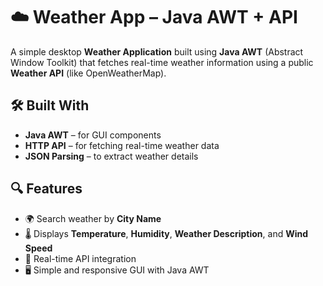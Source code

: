 # ☁️ Weather App – Java AWT + API

A simple desktop **Weather Application** built using **Java AWT** (Abstract Window Toolkit) that fetches real-time weather information using a public **Weather API** (like OpenWeatherMap).

## 🛠️ Built With

- **Java AWT** – for GUI components
- **HTTP API** – for fetching real-time weather data
- **JSON Parsing** – to extract weather details

## 🔍 Features

- 🌍 Search weather by **City Name**
- 🌡️ Displays **Temperature**, **Humidity**, **Weather Description**, and **Wind Speed**
- 📅 Real-time API integration
- 🖥️ Simple and responsive GUI with Java AWT


